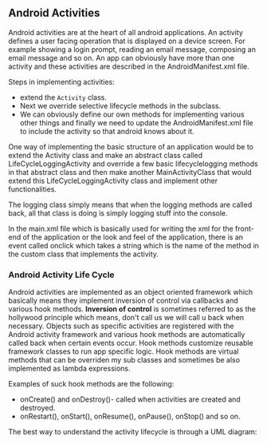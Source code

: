 ## Android Activities

Android activities are at the heart of all android applications. An activity defines a user facing operation that is displayed on a device screen. For example showing a login prompt, reading an email message, composing an email message and so on. An app can obviously have more than one activity and these activities are described in the AndroidManifest.xml file. 

Steps in implementing activities:

- extend the `Activity` class. 
- Next we override selective lifecycle methods in the subclass.
- We can obviously define our own methods for implementing various other things and finally we need to update the AndroidManifest.xml file to include the activity so that android knows about it.

One way of implementing the basic structure of an application would be to extend the Activity class and make an abstract class called LifeCycleLoggingActivity and override a few basic lifecyclelogging methods in that abstract class and then make another MainActivityClass that would extend this LifeCycleLoggingActivity class and implement other functionalities.

The logging class simply means that when the logging methods are called back, all that class is doing is simply logging stuff into the console.  
 
 In the main.xml file which is basically used for writing the xml for the front-end of the application or the look and feel of the application, there is an event called onclick which takes a string which is the name of the method in the custom class that implements the activity.
 
 ### Android Activity Life Cycle
 
 Android activities are implemented as an object oriented framework which basically means they implement inversion of control via callbacks and various hook methods. **Inversion of control** is sometimes referred to as the hollywood principle which means, don't call us we will call u back when necessary. Objects such as specific activities are registered with the Android activity framework and various hook methods are automatically called back when certain events occur. Hook methods customize reusable framework classes to run app specific logic.  Hook methods are virtual methods that can be overriden my sub classes and sometimes be also implemented as lambda expressions.
   
  Examples of suck hook methods are the following:
  
  - onCreate() and onDestroy()- called when activities are created and destroyed.
  - onRestart(), onStart(), onResume(), onPause(), onStop() and so on.
  
The best way to understand the activity lifecycle is through a UML diagram:
 
 
 
 
 